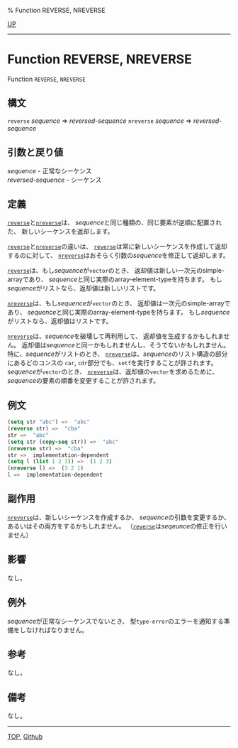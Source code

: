 % Function REVERSE, NREVERSE

[UP](17.3.html)  

---

# Function REVERSE, NREVERSE


Function `REVERSE`, `NREVERSE`


## 構文

`reverse` *sequence* => *reversed-sequence*
`nreverse` *sequence* => *reversed-sequence*


## 引数と戻り値

*sequence* - 正常なシーケンス  
*reversed-sequence* - シーケンス


## 定義

[`reverse`](17.3.reverse.html)と[`nreverse`](17.3.reverse.html)は、
*sequence*と同じ種類の、同じ要素が逆順に配置された、
新しいシーケンスを返却します。

[`reverse`](17.3.reverse.html)と[`nreverse`](17.3.reverse.html)の違いは、
[`reverse`](17.3.reverse.html)は常に新しいシーケンスを作成して返却するのに対して、
[`nreverse`](17.3.reverse.html)はおそらく引数の*sequence*を修正して返却します。

[`reverse`](17.3.reverse.html)は、もし*sequence*が`vector`のとき、
返却値は新しい一次元のsimple-arrayであり、
*sequence*と同じ実際のarray-element-typeを持ちます。
もし*sequence*がリストなら、返却値は新しいリストです。

[`nreverse`](17.3.reverse.html)は、もし*sequence*が`vector`のとき、
返却値は一次元のsimple-arrayであり、
*sequence*と同じ実際のarray-element-typeを持ちます。
もし*sequence*がリストなら、返却値はリストです。

[`nreverse`](17.3.reverse.html)は、*sequence*を破壊して再利用して、
返却値を生成するかもしれません。
返却値は*sequence*と同一かもしれませんし、そうでないかもしれません。
特に、*sequence*がリストのとき、
[`nreverse`](17.3.reverse.html)は、*sequence*のリスト構造の部分にあるどのコンスの
`car`, `cdr`部分でも、`setf`を実行することが許されます。
*sequence*が`vector`のとき、
[`nreverse`](17.3.reverse.html)は、返却値の`vector`を求めるために、
*sequence*の要素の順番を変更することが許されます。


## 例文

```lisp
(setq str "abc") =>  "abc"
(reverse str) =>  "cba"
str =>  "abc"
(setq str (copy-seq str)) =>  "abc"
(nreverse str) =>  "cba"
str =>  implementation-dependent
(setq l (list 1 2 3)) =>  (1 2 3)
(nreverse l) =>  (3 2 1)
l =>  implementation-dependent
```


## 副作用

[`nreverse`](17.3.reverse.html)は、新しいシーケンスを作成するか、
*sequence*の引数を変更するか、
あるいはその両方をするかもしれません。
（[`reverse`](17.3.reverse.html)は*seqeunce*の修正を行いません）


## 影響

なし。


## 例外

*sequence*が正常なシーケンスでないとき、
型`type-error`のエラーを通知する準備をしなければなりません。


## 参考

なし。


## 備考

なし。


---
[TOP](index.html),  [Github](https://github.com/nptcl/npt-japanese)

